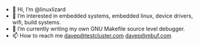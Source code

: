 - 👋 Hi, I’m @linuxlizard
- 👀 I’m interested in embedded systems, embedded linux, device drivers, wifi, build systems.
- 🌱 I’m currently writing my own GNU Makefile source level debugger.
- 📫 How to reach me davep@testcluster.com davep@mbuf.com

<!---
linuxlizard/linuxlizard is a ✨ special ✨ repository because its `README.md` (this file) appears on your GitHub profile.
You can click the Preview link to take a look at your changes.
--->

